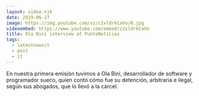 ```yaml
---
layout: video.njk
date: 2019-06-27
image: https://img.youtube.com/vi/c2xldrkCaVo/0.jpg
videoembed: https://www.youtube.com/embed/c2xldrkCaVo
title: Ola Bini interview at PuntoNoticias
tags:
  - latestnewsit
  - post
  - it
---
```


En nuestra primera emisión tuvimos a Ola Bini, desarrollador de software y programador sueco, quien contó cómo fue su detención, arbitraria e ilegal, según sus abogados, que lo llevó a la cárcel.

